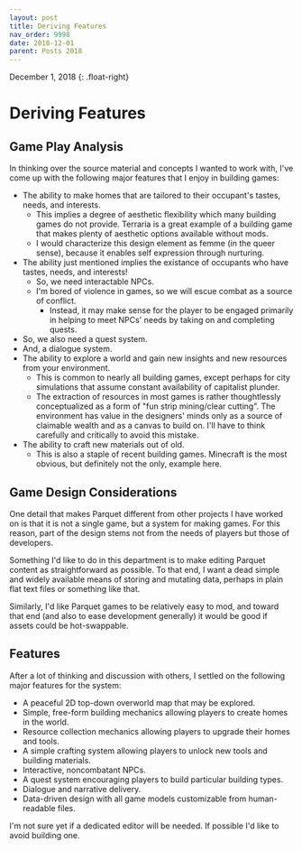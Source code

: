 ```yaml
---
layout: post
title: Deriving Features
nav_order: 9998
date: 2018-12-01
parent: Posts 2018
---
```

December 1, 2018
{: .float-right}

# Deriving Features

## Game Play Analysis

In thinking over the source material and concepts I wanted to work with, I've come up with the following major features that I enjoy in building games:

- The ability to make homes that are tailored to their occupant's tastes, needs, and interests.
  - This implies a degree of aesthetic flexibility which many building games do not provide.  Terraria is a great example of a building game that makes plenty of aesthetic options available without mods.
  - I would characterize this design element as femme (in the queer sense), because it enables self expression through nurturing.
- The ability just mentioned implies the existance of occupants who have tastes, needs, and interests!
  - So, we need interactable NPCs.
  - I'm bored of violence in games, so we will escue combat as a source of conflict.
    - Instead, it may make sense for the player to be engaged primarily in helping to meet NPCs' needs by taking on and completing quests.
- So, we also need a quest system.
- And, a dialogue system.
- The ability to explore a world and gain new insights and new resources from your environment.
  - This is common to nearly all building games, except perhaps for city simulations that assume constant availability of capitalist plunder.
  - The extraction of resources in most games is rather thoughtlessly conceptualized as a form of "fun strip mining/clear cutting".  The environment has value in the designers' minds only as a source of claimable wealth and as a canvas to build on.  I'll have to think carefully and critically to avoid this mistake.
- The ability to craft new materials out of old.
  - This is also a staple of recent building games.  Minecraft is the most obvious, but definitely not the only, example here.

## Game Design Considerations

One detail that makes Parquet different from other projects I have worked on is that it is not a single game, but a system for making games.
For this reason, part of the design stems not from the needs of players but those of developers.

Something I'd like to do in this department is to make editing Parquet content as straightforward as possible.
To that end, I want a dead simple and widely available means of storing and mutating data, perhaps in plain flat text files or something like that.

Similarly, I'd like Parquet games to be relatively easy to mod, and toward that end (and also to ease development generally) it would be good if assets could be hot-swappable.

## Features

After a lot of thinking and discussion with others, I settled on the following major features for the system:

- A peaceful 2D top-down overworld map that may be explored.
- Simple, free-form building mechanics allowing players to create homes in the world.
- Resource collection mechanics allowing players to upgrade their homes and tools.
- A simple crafting system allowing players to unlock new tools and building materials.
- Interactive, noncombatant NPCs.
- A quest system encouraging players to build particular building types.
- Dialogue and narrative delivery.
- Data-driven design with all game models customizable from human-readable files.

I'm not sure yet if a dedicated editor will be needed.  If possible I'd like to avoid building one.

